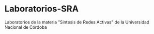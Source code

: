 # Laboratorios-SRA
Laboratorios de la materia "Sintesis de Redes Activas" de la Universidad Nacional de Córdoba
